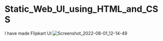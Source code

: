 # Static_Web_UI_using_HTML_and_CSS
I have made Flipkart UI 
![Screenshot_2022-08-01_12-14-49](https://user-images.githubusercontent.com/102974438/182146069-a5fd6e5a-0ed1-49d3-8a07-0bfc03cdbec3.png)
